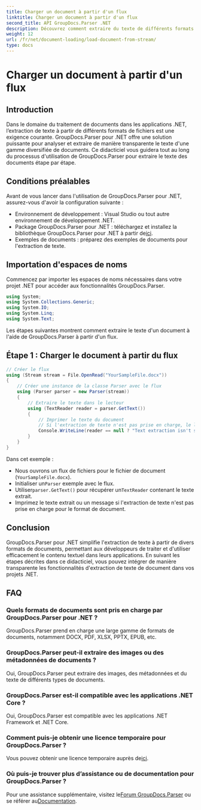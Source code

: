 ```yaml
---
title: Charger un document à partir d'un flux
linktitle: Charger un document à partir d'un flux
second_title: API GroupDocs.Parser .NET
description: Découvrez comment extraire du texte de différents formats de documents dans .NET à l'aide de GroupDocs.Parser. Guide étape par étape avec des exemples de code.
weight: 12
url: /fr/net/document-loading/load-document-from-stream/
type: docs
---
```

# Charger un document à partir d'un flux

## Introduction
Dans le domaine du traitement de documents dans les applications .NET, l’extraction de texte à partir de différents formats de fichiers est une exigence courante. GroupDocs.Parser pour .NET offre une solution puissante pour analyser et extraire de manière transparente le texte d'une gamme diversifiée de documents. Ce didacticiel vous guidera tout au long du processus d'utilisation de GroupDocs.Parser pour extraire le texte des documents étape par étape.
## Conditions préalables
Avant de vous lancer dans l'utilisation de GroupDocs.Parser pour .NET, assurez-vous d'avoir la configuration suivante :
- Environnement de développement : Visual Studio ou tout autre environnement de développement .NET.
-  Package GroupDocs.Parser pour .NET : téléchargez et installez la bibliothèque GroupDocs.Parser pour .NET à partir de[ici](https://releases.groupdocs.com/parser/net/).
- Exemples de documents : préparez des exemples de documents pour l'extraction de texte.
## Importation d'espaces de noms
Commencez par importer les espaces de noms nécessaires dans votre projet .NET pour accéder aux fonctionnalités GroupDocs.Parser.
```csharp
using System;
using System.Collections.Generic;
using System.IO;
using System.Linq;
using System.Text;
```

Les étapes suivantes montrent comment extraire le texte d'un document à l'aide de GroupDocs.Parser à partir d'un flux.
## Étape 1 : Charger le document à partir du flux
```csharp
// Créer le flux
using (Stream stream = File.OpenRead("YourSampleFile.docx"))
{
    // Créer une instance de la classe Parser avec le flux
    using (Parser parser = new Parser(stream))
    {
        // Extraire le texte dans le lecteur
        using (TextReader reader = parser.GetText())
        {
            // Imprimer le texte du document
            // Si l'extraction de texte n'est pas prise en charge, le lecteur sera nul
            Console.WriteLine(reader == null ? "Text extraction isn't supported" : reader.ReadToEnd());
        }
    }
}
```
Dans cet exemple :
- Nous ouvrons un flux de fichiers pour le fichier de document (`YourSampleFile.docx`).
-  Initialiser un`Parser` exemple avec le flux.
-  Utiliser`parser.GetText()` pour récupérer un`TextReader` contenant le texte extrait.
- Imprimez le texte extrait ou un message si l'extraction de texte n'est pas prise en charge pour le format de document.
## Conclusion
GroupDocs.Parser pour .NET simplifie l'extraction de texte à partir de divers formats de documents, permettant aux développeurs de traiter et d'utiliser efficacement le contenu textuel dans leurs applications. En suivant les étapes décrites dans ce didacticiel, vous pouvez intégrer de manière transparente les fonctionnalités d'extraction de texte de document dans vos projets .NET.

## FAQ
### Quels formats de documents sont pris en charge par GroupDocs.Parser pour .NET ?
GroupDocs.Parser prend en charge une large gamme de formats de documents, notamment DOCX, PDF, XLSX, PPTX, EPUB, etc.
### GroupDocs.Parser peut-il extraire des images ou des métadonnées de documents ?
Oui, GroupDocs.Parser peut extraire des images, des métadonnées et du texte de différents types de documents.
### GroupDocs.Parser est-il compatible avec les applications .NET Core ?
Oui, GroupDocs.Parser est compatible avec les applications .NET Framework et .NET Core.
### Comment puis-je obtenir une licence temporaire pour GroupDocs.Parser ?
 Vous pouvez obtenir une licence temporaire auprès de[ici](https://purchase.groupdocs.com/temporary-license/).
### Où puis-je trouver plus d’assistance ou de documentation pour GroupDocs.Parser ?
 Pour une assistance supplémentaire, visitez le[Forum GroupDocs.Parser](https://forum.groupdocs.com/c/parser/17) ou se référer au[Documentation](https://tutorials.groupdocs.com/parser/net/).
